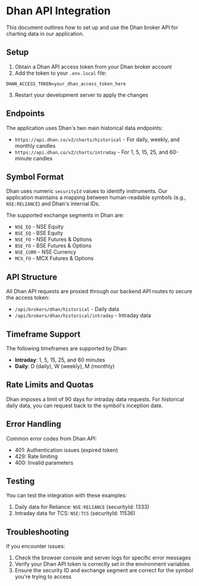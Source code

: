# Dhan API Integration

This document outlines how to set up and use the Dhan broker API for charting data in our application.

## Setup

1. Obtain a Dhan API access token from your Dhan broker account
2. Add the token to your `.env.local` file:

```
DHAN_ACCESS_TOKEN=your_dhan_access_token_here
```

3. Restart your development server to apply the changes

## Endpoints

The application uses Dhan's two main historical data endpoints:

- `https://api.dhan.co/v2/charts/historical` - For daily, weekly, and monthly candles
- `https://api.dhan.co/v2/charts/intraday` - For 1, 5, 15, 25, and 60-minute candles

## Symbol Format

Dhan uses numeric `securityId` values to identify instruments. Our application maintains a mapping between human-readable symbols (e.g., `NSE:RELIANCE`) and Dhan's internal IDs.

The supported exchange segments in Dhan are:

- `NSE_EQ` - NSE Equity
- `BSE_EQ` - BSE Equity
- `NSE_FO` - NSE Futures & Options
- `BSE_FO` - BSE Futures & Options
- `NSE_CURR` - NSE Currency
- `MCX_FO` - MCX Futures & Options

## API Structure

All Dhan API requests are proxied through our backend API routes to secure the access token:

- `/api/brokers/dhan/historical` - Daily data
- `/api/brokers/dhan/historical/intraday` - Intraday data

## Timeframe Support

The following timeframes are supported by Dhan:

- **Intraday**: 1, 5, 15, 25, and 60 minutes
- **Daily**: D (daily), W (weekly), M (monthly)

## Rate Limits and Quotas

Dhan imposes a limit of 90 days for intraday data requests. For historical daily data, you can request back to the symbol's inception date.

## Error Handling

Common error codes from Dhan API:
- 401: Authentication issues (expired token)
- 429: Rate limiting
- 400: Invalid parameters

## Testing

You can test the integration with these examples:

1. Daily data for Reliance: `NSE:RELIANCE` (securityId: 1333)
2. Intraday data for TCS: `NSE:TCS` (securityId: 11536)

## Troubleshooting

If you encounter issues:

1. Check the browser console and server logs for specific error messages
2. Verify your Dhan API token is correctly set in the environment variables
3. Ensure the security ID and exchange segment are correct for the symbol you're trying to access 